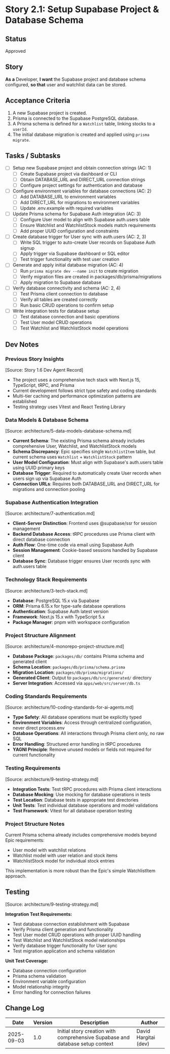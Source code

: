# Story 2.1: Setup Supabase Project & Database Schema

## Status
Approved

## Story
**As a** Developer,
**I want** the Supabase project and database schema configured,
**so that** user and watchlist data can be stored.

## Acceptance Criteria
1. A new Supabase project is created.
2. Prisma is connected to the Supabase PostgreSQL database.
3. A Prisma schema is defined for a `Watchlist` table, linking stocks to a `userId`.
4. The initial database migration is created and applied using `prisma migrate`.

## Tasks / Subtasks
- [ ] Setup new Supabase project and obtain connection strings (AC: 1)
  - [ ] Create Supabase project via dashboard or CLI
  - [ ] Obtain DATABASE_URL and DIRECT_URL connection strings
  - [ ] Configure project settings for authentication and database
- [ ] Configure environment variables for database connections (AC: 2)
  - [ ] Add DATABASE_URL to environment variables
  - [ ] Add DIRECT_URL for migrations to environment variables
  - [ ] Update .env.example with required variables
- [ ] Update Prisma schema for Supabase Auth integration (AC: 3)
  - [ ] Configure User model to align with Supabase auth.users table
  - [ ] Ensure Watchlist and WatchlistStock models match requirements
  - [ ] Add proper UUID configuration and constraints
- [ ] Create database trigger for User sync with auth.users (AC: 2, 3)
  - [ ] Write SQL trigger to auto-create User records on Supabase Auth signup
  - [ ] Apply trigger via Supabase dashboard or SQL editor
  - [ ] Test trigger functionality with test user creation
- [ ] Generate and apply initial database migration (AC: 4)
  - [ ] Run `prisma migrate dev --name init` to create migration
  - [ ] Verify migration files are created in packages/db/prisma/migrations
  - [ ] Apply migration to Supabase database
- [ ] Verify database connectivity and schema (AC: 2, 4)
  - [ ] Test Prisma client connection to database
  - [ ] Verify all tables are created correctly
  - [ ] Run basic CRUD operations to confirm setup
- [ ] Write integration tests for database setup
  - [ ] Test database connection and basic operations
  - [ ] Test User model CRUD operations
  - [ ] Test Watchlist and WatchlistStock model operations

## Dev Notes

### Previous Story Insights
[Source: Story 1.6 Dev Agent Record]
- The project uses a comprehensive tech stack with Next.js 15, TypeScript, tRPC, and Prisma
- Current development follows strict type safety and coding standards
- Multi-tier caching and performance optimization patterns are established
- Testing strategy uses Vitest and React Testing Library

### Data Models & Database Schema
[Source: architecture/5-data-models-database-schema.md]
- **Current Schema**: The existing Prisma schema already includes comprehensive User, Watchlist, and WatchlistStock models
- **Schema Discrepancy**: Epic specifies single `WatchlistItem` table, but current schema uses `Watchlist` + `WatchlistStock` pattern
- **User Model Configuration**: Must align with Supabase's auth.users table using UUID primary keys
- **Database Trigger**: Required to automatically create User records when users sign up via Supabase Auth
- **Connection URLs**: Requires both DATABASE_URL and DIRECT_URL for migrations and connection pooling

### Supabase Authentication Integration
[Source: architecture/7-authentication.md]
- **Client-Server Distinction**: Frontend uses @supabase/ssr for session management
- **Backend Database Access**: tRPC procedures use Prisma client with direct database connection
- **Auth Flow**: One-time code via email using Supabase Auth
- **Session Management**: Cookie-based sessions handled by Supabase client
- **Database Sync**: Database trigger ensures User records sync with auth.users table

### Technology Stack Requirements
[Source: architecture/3-tech-stack.md]
- **Database**: PostgreSQL 15.x via Supabase
- **ORM**: Prisma 6.15.x for type-safe database operations
- **Authentication**: Supabase Auth latest version
- **Framework**: Next.js 15.x with TypeScript 5.x
- **Package Manager**: pnpm with workspace configuration

### Project Structure Alignment
[Source: architecture/4-monorepo-project-structure.md]
- **Database Package**: `packages/db/` contains Prisma schema and generated client
- **Schema Location**: `packages/db/prisma/schema.prisma`
- **Migration Location**: `packages/db/prisma/migrations/`
- **Generated Client**: Output to `packages/db/src/generated/` directory
- **Server Integration**: Accessed via `apps/web/src/server/db.ts`

### Coding Standards Requirements
[Source: architecture/10-coding-standards-for-ai-agents.md]
- **Type Safety**: All database operations must be explicitly typed
- **Environment Variables**: Access through centralized configuration, never direct process.env
- **Database Operations**: All interactions through Prisma client only, no raw SQL
- **Error Handling**: Structured error handling in tRPC procedures
- **YAGNI Principle**: Remove unused models or fields not required for current functionality

### Testing Requirements
[Source: architecture/9-testing-strategy.md]
- **Integration Tests**: Test tRPC procedures with Prisma client interactions
- **Database Mocking**: Use mocking for database operations in tests
- **Test Location**: Database tests in appropriate test directories
- **Unit Tests**: Test individual database operations and model validations
- **Test Framework**: Vitest for all database operation testing

### Project Structure Notes
Current Prisma schema already includes comprehensive models beyond Epic requirements:
- User model with watchlist relations
- Watchlist model with user relation and stock items
- WatchlistStock model for individual stock entries

This implementation is more robust than the Epic's simple WatchlistItem approach.

## Testing
[Source: architecture/9-testing-strategy.md]

**Integration Test Requirements:**
- Test database connection establishment with Supabase
- Verify Prisma client generation and functionality
- Test User model CRUD operations with proper UUID handling
- Test Watchlist and WatchlistStock model relationships
- Verify database trigger functionality for User sync
- Test migration application and schema validation

**Unit Test Coverage:**
- Database connection configuration
- Prisma schema validation
- Environment variable configuration
- Model relationship integrity
- Error handling for connection failures

## Change Log
| Date | Version | Description | Author |
|------|---------|-------------|---------|
| 2025-09-03 | 1.0 | Initial story creation with comprehensive Supabase and database setup context | David Hargitai (dev) |